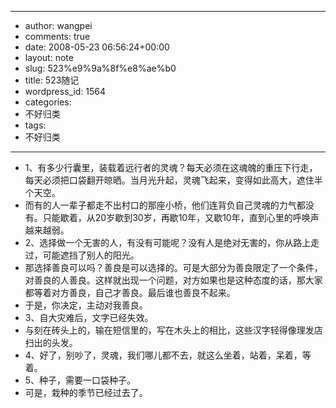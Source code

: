 - --
- author: wangpei
- comments: true
- date: 2008-05-23 06:56:24+00:00
- layout: note
- slug: 523%e9%9a%8f%e8%ae%b0
- title: 523随记
- wordpress_id: 1564
- categories:
- 不好归类
- tags:
- 不好归类
- --
- 1、有多少行囊里，装载着远行者的灵魂？每天必须在这魂魄的重压下行走，每天必须把口袋翻开晾晒。当月光升起，灵魂飞起来，变得如此高大，遮住半个天空。
- 而有的人一辈子都走不出村口的那座小桥，他们连背负自己灵魂的力气都没有。只能歇着，从20岁歇到30岁，再歇10年，又歇10年，直到心里的呼唤声越来越弱。
- 2、选择做一个无害的人，有没有可能呢？没有人是绝对无害的，你从路上走过，可能遮挡了别人的阳光。
- 那选择善良可以吗？善良是可以选择的。可是大部分为善良限定了一个条件，对善良的人善良。这样就出现一个问题，对方如果也是这种态度的话，那大家都等着对方善良，自己才善良。最后谁也善良不起来。
- 于是，你决定，主动对我善良。
- 3、自大灾难后，文字已经失效。
- 与刻在砖头上的，输在短信里的，写在木头上的相比，这些汉字轻得像理发店扫出的头发。
- 4、好了，别吵了，灵魂，我们哪儿都不去，就这么坐着，站着，呆着，等着。
- 5、种子，需要一口袋种子。
- 可是，栽种的季节已经过去了。
